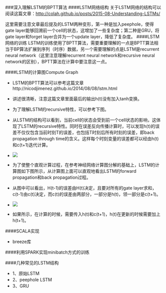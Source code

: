###深入理解LSTM的BPTT算法
####LSTM网络结构
关于LSTM网络的结构可以阅读这篇文章：http://colah.github.io/posts/2015-08-Understanding-LSTMs/

这里需要注意文章最后提及的LSTM两种变形，第一种是加入peephole，使得gate layer能够回溯前一个cell的状态，这增加了一些复杂度；第二种是GRU，将gate layer和forget layer合并为一个update layer，降低了复杂度。
####LSTM网络的训练
LSTM的训练使用了BPTT算法，需要重要理解的一点是BPTT算法相当于BP算法扩展到序列（时序）数据，另一个需要理解的点是LSTM是recurrent neural network（这里注意理解recurrent neural network和recursive neural network的区别），BPTT算法在计算中要注意这一点。

####LSTM的计算图Compute Graph
*	LSTM的BPTT算法可以参考这篇文章http://nicodjimenez.github.io/2014/08/08/lstm.html
*	讲述很清晰，注意这篇文章里面最后的输出h(t)没有加入tanh变换。

*	为了理解LSTM的recursive特性，可以参考下图。
*	从LSTM的结构可以看到，当前cell的状态会受到前一个cell状态的影响，这体现了LSTM的recursive特性。同时在误差反向传播计算时，可以发现h(t)的误差不仅仅包含当前时刻T的误差，也包括T时刻后所有时刻的误差，即back propagation through time的含义。这样每个时刻变量的误差都可以经由h(t)和c(t+1)迭代计算。
*	![](https://github.com/xuanyuansen/scalaLSTM/blob/master/image/LSTM%20understanding.png)


*	为了使整个直观计算过程，在参考神经网络计算图分解的基础上，LSTM的计算图如下图所示，从计算图上面可以直观地看出LSTM的forward propagation和back propagation过程。
*	从图中可以看出，H(t-1)的误差由H(t)决定，且要对所有的gate layer求和，c(t-1)由c(t)决定，而c(t)的误差由两部分，一部分是h(t)，领一部分是c(t+1)。
*	![](https://github.com/xuanyuansen/scalaLSTM/blob/master/image/LSTM%20Computation%20Graph.png)
*	如果所示，在计算的时候，需要传入h(t)和c(t+1)，h(t)在更新的时候需要加上h(t+1)。

####SCALA实现
* breeze库

####利用SPARK实现minibatch方式的训练

####几种常见的LSTM结构
*	1、原始LSTM
*	2、peephole LSTM
*	3、GRU
